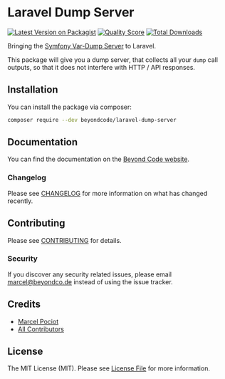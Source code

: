 # Laravel Dump Server

[![Latest Version on Packagist](https://img.shields.io/packagist/v/beyondcode/laravel-dump-server.svg?style=flat-square)](https://packagist.org/packages/beyondcode/laravel-dump-server)
[![Quality Score](https://img.shields.io/scrutinizer/g/beyondcode/laravel-dump-server.svg?style=flat-square)](https://scrutinizer-ci.com/g/beyondcode/laravel-dump-server)
[![Total Downloads](https://img.shields.io/packagist/dt/beyondcode/laravel-dump-server.svg?style=flat-square)](https://packagist.org/packages/beyondcode/laravel-dump-server)

Bringing the [Symfony Var-Dump Server](https://symfony.com/doc/current/components/var_dumper.html#the-dump-server) to Laravel.

This package will give you a dump server, that collects all your `dump` call outputs, so that it does not interfere with HTTP / API responses.

## Installation

You can install the package via composer:

```bash
composer require --dev beyondcode/laravel-dump-server
```

## Documentation

You can find the documentation on the [Beyond Code website](https://beyondco.de/docs/laravel-dump-server/installation).

### Changelog

Please see [CHANGELOG](CHANGELOG.md) for more information on what has changed recently.

## Contributing

Please see [CONTRIBUTING](CONTRIBUTING.md) for details.

### Security

If you discover any security related issues, please email marcel@beyondco.de instead of using the issue tracker.

## Credits

- [Marcel Pociot](https://github.com/mpociot)
- [All Contributors](../../contributors)

## License

The MIT License (MIT). Please see [License File](LICENSE.md) for more information.
 
